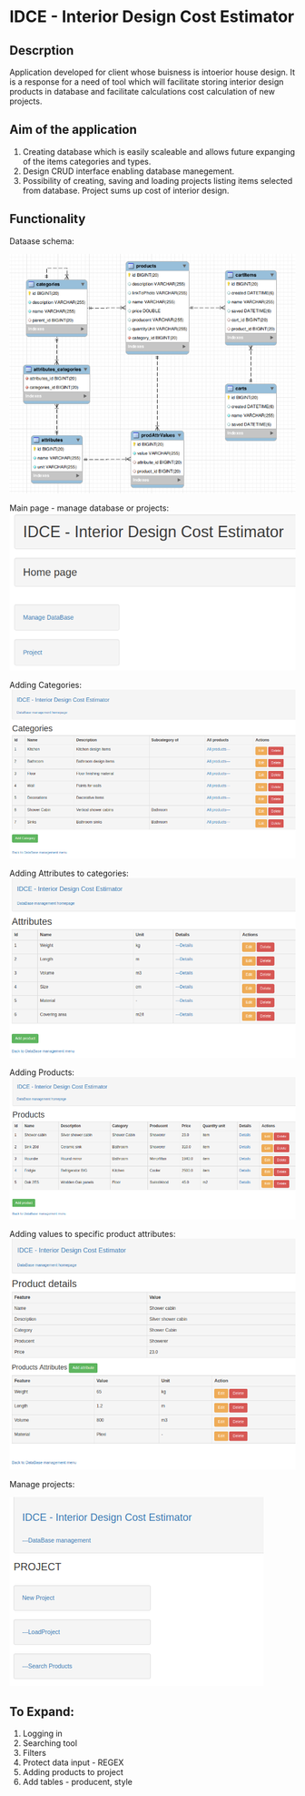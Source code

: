 # IDCE - Interior Design Cost Estimator

## Descrption
Application developed for client whose buisness is intoerior house design. It is a response for a need of tool which will facilitate storing interior design products in database and facilitate calculations cost calculation of new projects.

## Aim of the application
1. Creating database which is easily scaleable and allows future expanging of the items categories and types.
2. Design CRUD interface enabling database manegement.
3. Possibility of creating, saving and loading projects listing items selected from database. Project sums up cost of interior design.

## Functionality
Dataase schema:

![alt text](https://github.com/PiotrKloda/IDCE_IndoorDesignCostEstimator/blob/master/zResouces/Screenshots/dbSchema.png "db schema")


Main page - manage database or projects: 
![alt text](https://github.com/PiotrKloda/IDCE_IndoorDesignCostEstimator/blob/master/zResouces/Screenshots/intro.png "add_project")

Adding Categories:
![alt text](https://github.com/PiotrKloda/IDCE_IndoorDesignCostEstimator/blob/master/zResouces/Screenshots/categories.png "add_categories")

Adding Attributes to categories:
![alt text](https://github.com/PiotrKloda/IDCE_IndoorDesignCostEstimator/blob/master/zResouces/Screenshots/Attributes.png "add_attributes")

Adding Products:
![alt text](https://github.com/PiotrKloda/IDCE_IndoorDesignCostEstimator/blob/master/zResouces/Screenshots/products.png "add_products")

Adding values to specific product attributes: 
![alt text](https://github.com/PiotrKloda/IDCE_IndoorDesignCostEstimator/blob/master/zResouces/Screenshots/product-attributes.png "add_values")

Manage projects: 

![alt text](https://github.com/PiotrKloda/IDCE_IndoorDesignCostEstimator/blob/master/zResouces/Screenshots/Project.png "add_project")


## To Expand:
1. Logging in
2. Searching tool
3. Filters
4. Protect data input - REGEX
5. Adding products to project
6. Add tables - producent, style



